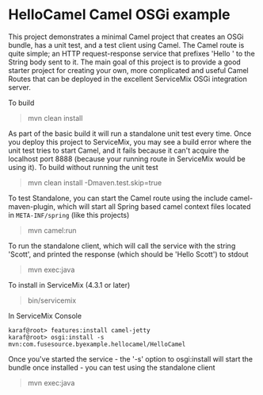 HelloCamel Camel OSGi example
=============================

This project demonstrates a minimal Camel project that creates an OSGi bundle, has a unit test, and
a test client using Camel. The Camel route is quite simple; an HTTP request-response service that
prefixes 'Hello ' to the String body sent to it. The main goal of this project is to provide a good
starter project for creating your own, more complicated and useful Camel Routes that can be deployed
in the excellent ServiceMix OSGi integration server.

To build
> mvn clean install

As part of the basic build it will run a standalone unit test every time. Once you deploy this
project to ServiceMix, you may see a build error where the unit test tries to start Camel, and
it fails because it can't acquire the localhost port 8888 (because your running route in ServiceMix
would be using it). To build without running the unit test
> mvn clean install -Dmaven.test.skip=true

To test Standalone, you can start the Camel route using the include camel-maven-plugin, which will
start all Spring based camel context files located in `META-INF/spring` (like this projects)
> mvn camel:run

To run the standalone client, which will call the service with the string 'Scott', and printed the
response (which should be 'Hello Scott') to stdout
> mvn exec:java

To install in ServiceMix (4.3.1 or later)
> bin/servicemix

In ServiceMix Console

    karaf@root> features:install camel-jetty
    karaf@root> osgi:install -s mvn:com.fusesource.byexample.hellocamel/HelloCamel

Once you've started the service - the '-s' option to osgi:install will start the bundle once installed - you
can test using the standalone client
> mvn exec:java
